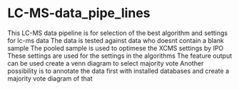 # LC-MS-data_pipe_lines
This LC-MS data pipeline is for selection of the best algorithm and settings for lc-ms data
The data is tested against data who doesnt contain a blank sample
The pooled sample is used to optimese the XCMS settings by IPO
These settings are used for the settings in the algorithms
The feature output can be used create a venn diagram to select majority vote
Another possibility is to annotate the data first with installed databases and create a majority vote diagram of that
